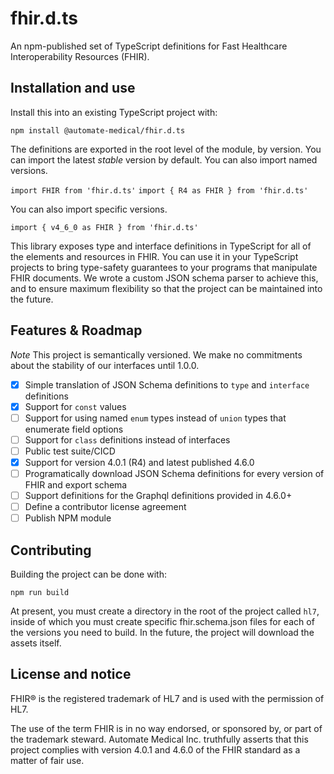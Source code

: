 # fhir.d.ts

An npm-published set of TypeScript definitions for Fast Healthcare Interoperability Resources (FHIR).

## Installation and use

Install this into an existing TypeScript project with:

`npm install @automate-medical/fhir.d.ts`

The definitions are exported in the root level of the module, by version. You can import the latest _stable_ version by default. You can also import named versions.

`import FHIR from 'fhir.d.ts'`
`import { R4 as FHIR } from 'fhir.d.ts'`

You can also import specific versions.

`import { v4_6_0 as FHIR } from 'fhir.d.ts'`

This library exposes type and interface definitions in TypeScript for all of the elements and resources in FHIR. You can use it in your TypeScript projects to bring type-safety guarantees to your programs that manipulate FHIR documents. We wrote a custom JSON schema parser to achieve this, and to ensure maximum flexibility so that the project can be maintained into the future.

## Features & Roadmap

*Note* This project is semantically versioned. We make no commitments about the stability of our interfaces until 1.0.0.

- [X] Simple translation of JSON Schema definitions to `type` and `interface` definitions
- [X] Support for `const` values
- [ ] Support for using named `enum` types instead of `union` types that enumerate field options
- [ ] Support for `class` definitions instead of interfaces
- [ ] Public test suite/CICD
- [X] Support for version 4.0.1 (R4) and latest published 4.6.0
- [ ] Programatically download JSON Schema definitions for every version of FHIR and export schema
- [ ] Support definitions for the Graphql definitions provided in 4.6.0+
- [ ] Define a contributor license agreement
- [ ] Publish NPM module

## Contributing

Building the project can be done with:

`npm run build`

At present, you must create a directory in the root of the project called `hl7`, inside of which you must create specific fhir.schema.json files for each of the versions you need to build. In the future, the project will download the assets itself.

## License and notice

FHIR® is the registered trademark of HL7 and is used with the permission of HL7.

The use of the term FHIR is in no way endorsed, or sponsored by, or part of the trademark steward. Automate Medical Inc. truthfully asserts that this project complies with version 4.0.1 and 4.6.0 of the FHIR standard as a matter of fair use.